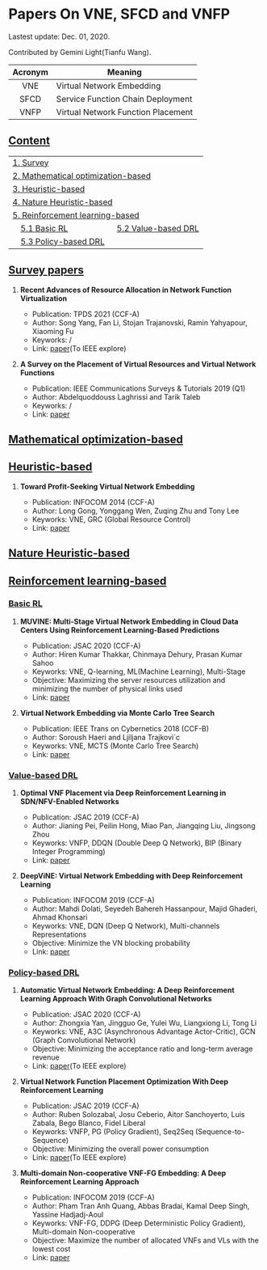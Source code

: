 # Papers On VNE, SFCD and VNFP

Lastest update: Dec. 01, 2020.

Contributed by Gemini Light(Tianfu Wang).

| Acronym | Meaning |
| :---:| --- |
VNE | Virtual Network Embedding
SFCD | Service Function Chain Deployment
VNFP | Virtual Network Function Placement  

## [Content](#content)

<table>
<tr><td colspan="2"><a href="#survey-papers">1. Survey</a></td></tr>
<tr><td colspan="2"><a href="#mathematical-optimization-based">2. Mathematical optimization-based</a></td></tr>
<tr><td colspan="2"><a href="#heuristic-based">3. Heuristic-based</a></td></tr>
<tr><td colspan="2"><a href="#nature-heuristic-based">4. Nature Heuristic-based</a></td></tr>
<tr><td colspan="2"><a href="#reinforcement-learning-based">5. Reinforcement learning-based</a></td></tr>
<tr>
    <td>&emsp;<a href="#basic-rl">5.1 Basic RL</a></td>
    <td>&ensp;<a href="#value-based-drl">5.2 Value-based DRL</a></td>
</tr>
<tr>
    <td>&emsp;<a href="#policy-based-drl">5.3 Policy-based DRL</a></td>
    <td>&emsp;<a href="#"></a></td>
</tr>
</table>

<!-- more -->

## [Survey papers](#content)

1. **Recent Advances of Resource Allocation in Network Function Virtualization**

   - Publication: TPDS 2021 (CCF-A)
   - Author: Song Yang, Fan Li, Stojan Trajanovski, Ramin Yahyapour, Xiaoming Fu
   - Keyworks: /
   - Link: [paper](https://ieeexplore.ieee.org/document/9169857)(To IEEE explore)

1. **A Survey on the Placement of Virtual Resources and Virtual Network Functions**

   - Publication: IEEE Communications Surveys & Tutorials 2019 (Q1)
   - Author: Abdelquoddouss Laghrissi and Tarik Taleb
   - Keyworks: /
   - Link: [paper](http://mosaic-lab.org/uploads/papers/078b601e-3e01-4a42-8a35-b98e2d113943.pdf)

## [Mathematical optimization-based](#content)

## [Heuristic-based](#content)

1. **Toward Profit-Seeking Virtual Network Embedding**

   - Publication: INFOCOM 2014 (CCF-A)
   - Author: Long Gong, Yonggang Wen, Zuqing Zhu and Tony Lee
   - Keyworks: VNE, GRC (Global Resource Control)
   - Link: [paper](https://ieeexplore.ieee.org/document/6847918)

## [Nature Heuristic-based](#content)

## [Reinforcement learning-based](#content)

### [Basic RL](#content)

1. **MUVINE: Multi-Stage Virtual Network Embedding in Cloud Data Centers Using Reinforcement Learning-Based Predictions**

   - Publication: JSAC 2020 (CCF-A)
   - Author: Hiren Kumar Thakkar, Chinmaya Dehury, Prasan Kumar Sahoo
   - Keyworks: VNE, Q-learning, ML(Machine Learning), Multi-Stage
   - Objective: Maximizing the server resources utilization and minimizing the number of physical links used
   - Link: [paper](http://120.126.16.250/Publication_PDF/journal/j44.pdf)

2. **Virtual Network Embedding via Monte Carlo Tree Search**

   - Publication: IEEE Trans on Cybernetics 2018 (CCF-B)
   - Author: Soroush Haeri and Ljiljana Trajkovi´c
   - Keyworks: VNE, MCTS (Monte Carlo Tree Search)
   - Link: [paper](https://www.researchgate.net/publication/313873926_Virtual_Network_Embedding_via_Monte_Carlo_Tree_Search)

<!-- <details><summary> more </summary>  -->

### [Value-based DRL](#content)

1. **Optimal VNF Placement via Deep Reinforcement Learning in SDN/NFV-Enabled Networks**

   - Publication: JSAC 2019 (CCF-A)
   - Author: Jianing Pei, Peilin Hong, Miao Pan, Jiangqing Liu, Jingsong Zhou
   - Keyworks: VNFP, DDQN (Double Deep Q Network), BIP (Binary Integer Programming)
   - Link: [paper](https://www.researchgate.net/publication/313873926_Virtual_Network_Embedding_via_Monte_Carlo_Tree_Search)

1. **DeepViNE: Virtual Network Embedding with Deep Reinforcement Learning**

   - Publication: INFOCOM 2019 (CCF-A)
   - Author: Mahdi Dolati, Seyedeh Bahereh Hassanpour, Majid Ghaderi, Ahmad Khonsari
   - Keyworks: VNE, DQN (Deep Q Network), Multi-channels Representations
   - Objective: Minimize the VN blocking probability
   - Link: [paper](https://people.ucalgary.ca/~mghaderi/docs/infocom19-deepvine.pdf)

### [Policy-based DRL](#content)

1. **Automatic Virtual Network Embedding: A Deep Reinforcement Learning Approach With Graph Convolutional Networks**

   - Publication: JSAC 2020 (CCF-A)
   - Author: Zhongxia Yan, Jingguo Ge, Yulei Wu, Liangxiong Li, Tong Li
   - Keyworks: VNE, A3C (Asynchronous Advantage Actor-Critic), GCN (Graph Convolutional Network)
   - Objective: Minimizing the acceptance ratio and long-term average revenue
   - Link: [paper](https://ieeexplore.ieee.org/document/9060910)(To IEEE explore)

2. **Virtual Network Function Placement Optimization With Deep Reinforcement Learning**

   - Publication: JSAC 2019 (CCF-A)
   - Author: Ruben Solozabal, Josu Ceberio, Aitor Sanchoyerto, Luis Zabala, Bego Blanco, Fidel Liberal
   - Keyworks: VNFP, PG (Policy Gradient), Seq2Seq (Sequence-to-Sequence)
   - Objective: Minimizing the overall power consumption
   - Link: [paper](https://ieeexplore.ieee.org/document/8945291)(To IEEE explore)

3. **Multi-domain Non-cooperative VNF-FG Embedding: A Deep Reinforcement Learning Approach**

   - Publication: INFOCOM 2019 (CCF-A)
   - Author: Pham Tran Anh Quang, Abbas Bradai, Kamal Deep Singh, Yassine Hadjadj-Aoul
   - Keyworks: VNF-FG, DDPG (Deep Deterministic Policy Gradient), Multi-domain Non-cooperative
   - Objective: Maximize the number of allocated VNFs and VLs
with the lowest cost
   - Link: [paper](https://hal.archives-ouvertes.fr/hal-02088819/file/MultiDomain_VNF_FG_embedding__A_Deep_reinforcement_learning_approach-authors%20version.pdf)
